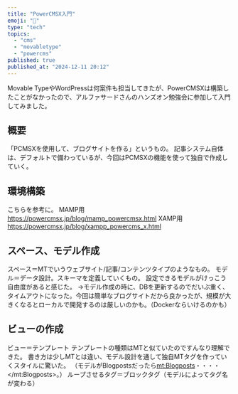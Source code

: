 ```yaml
---
title: "PowerCMSX入門"
emoji: "🐥"
type: "tech"
topics:
  - "cms"
  - "movabletype"
  - "powercms"
published: true
published_at: "2024-12-11 20:12"
---
```


Movable TypeやWordPressは何案件も担当してきたが、PowerCMSXは構築したことがなかったので、アルファサードさんのハンズオン勉強会に参加して入門してみました。

## 概要
「PCMSXを使用して、ブログサイトを作る」というもの。
記事システム自体は、デフォルトで備わっているが、今回はPCMSXの機能を使って独自で作成していく。

## 環境構築
こちらを参考に。
MAMP用
https://powercmsx.jp/blog/mamp_powercmsx.html
XAMP用
https://powercmsx.jp/blog/xampp_powercms_x.html

## スペース、モデル作成
スペース＝MTでいうウェブサイト/記事/コンテンツタイプのようなもの。
モデル＝データ設計。スキーマを定義していくもの。
設定できるモデルがけっこう自由度があると感じた。
→モデル作成の時に、DBを更新するのでだいぶ重く、タイムアウトになった。今回は簡単なブログサイトだから良かったが、規模が大きくなるとローカルで開発するのは厳しいのかも。（Dockerならいけるのかも）

## ビューの作成
ビュー＝テンプレート
テンプレートの種類はMTと似ていたのですんなり理解できた。
書き方は少しMTとは違い、モデル設計を通して独自MTタグを作っていくスタイルに驚いた。
（モデルがBlogpostsだったら<mt:Blogposts>・・・・</mt:Blogposts>。）
ループさせるタグ＝ブロックタグ（モデルによってタグ名が変わる）